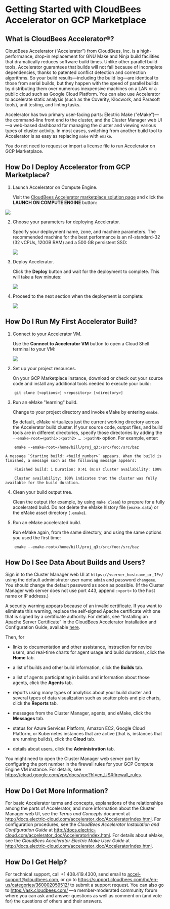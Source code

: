 # Getting Started with CloudBees Accelerator on GCP Marketplace

## What is CloudBees Accelerator®?

CloudBees Accelerator (“Accelerator”) from CloudBees, Inc. is a high-performance, drop-in replacement for GNU Make and Ninja build facilities that dramatically reduces software build times. Unlike other parallel build tools, Accelerator guarantees that builds will not fail because of incomplete dependencies, thanks to patented conflict detection and correction algorithms. So your build results—including the build log—are identical to those from serial builds, but they happen with the speed of parallel builds by distributing them over numerous inexpensive machines on a LAN or a public cloud such as Google Cloud Platform. You can also use Accelerator to accelerate static analysis (such as the Coverity, Klocwork, and Parasoft tools), unit testing, and linting tasks.

Accelerator has two primary user-facing parts: Electric Make (”eMake”)—the command-line front end to the cluster, and the Cluster Manager web UI—a web-based dashboard for managing the cluster and viewing various types of cluster activity. In most cases, switching from another build tool to Accelerator is as easy as replacing `make` with `emake`.

You do not need to request or import a license file to run Accelerator on GCP Marketplace.

## How Do I Deploy Accelerator from GCP Marketplace?

1. Launch Accelerator on Compute Engine.

    Visit the [CloudBees Accelerator marketplace solution page](https://console.cloud.google.com/marketplace/details/cloudbees/cloudbees-accelerator) and click the **LAUNCH ON COMPUTE ENGINE** button:

![](./img/LaunchComputeEngine.png)

2. Choose your parameters for deploying Accelerator.

    Specify your deployment name, zone, and machine parameters. The recommended machine for the best performance is an n1-standard-32 (32 vCPUs, 120GB RAM) and a 500 GB persistent SSD:

    ![](./img/Deployment.png)

3. Deploy Accelerator.

    Click the **Deploy** button and wait for the deployment to complete. This will take a few minutes:

    ![](./img/DeployInProgress.png)

4. Proceed to the next section when the deployment is complete:

    ![](./img/DeployComplete.png)

## How Do I Run My First Accelerator Build?

1. Connect to your Accelerator VM.

    Use the **Connect to Accelerator VM** button to open a Cloud Shell terminal to your VM:

    ![](./img/CloudShell.png)

2. Set up your project resources.

    On your GCP Marketplace instance, download or check out your source code and install any additional tools needed to execute your build:

```
    git clone [<options>] <repository> [<directory>]
```

3. Run an eMake "learning" build.

    Change to your project directory and invoke eMake by entering `emake`. 
    
    By default, eMake virtualizes just the current working directory across the Accelerator build cluster. If your source code, output files, and build tools are in different directories, specify those directories by adding the `--emake-root=<path1>:<path2> … :<pathN>` option. For example, enter:

```
    emake --emake-root=/home/bill/proj_q3:/src/foo:/src/baz
```
    A message `Starting build: <build_number>` appears. When the build is finished, a message such as the following message appears:
```
    Finished build: 1 Duration: 0:41 (m:s) Cluster availability: 100%

    Cluster availability: 100% indicates that the cluster was fully available for the build duration.
```
4. Clean your build output tree.

    Clean the output (for example, by using `make clean`) to prepare for a fully accelerated build. Do not delete the eMake history file (`emake.data`) or the eMake asset directory (`.emake`).

5. Run an eMake accelerated build.

    Run eMake again, from the same directory, and using the same options you used the first time:

```
    emake --emake-root=/home/bill/proj_q3:/src/foo:/src/baz
```

## How Do I See Data About Builds and Users?

Sign in to the Cluster Manager web UI at `https://<server_hostname_or_IP>/` using the default administrator user name `admin` and password `changeme`. You should change the default password as soon as possible. (If the Cluster Manager web server does not use port 443, append `:<port>` to the host name or IP address.) 

A security warning appears because of an invalid certificate. If you want to eliminate this warning, replace the self-signed Apache certificate with one that is signed by a certificate authority. For details, see “Installing an Apache Server Certificate” in the CloudBees Accelerator Installation and Configuration Guide, available [here](http://docs.electric-cloud.com/accelerator_doc/AcceleratorIndex.html).

Then, for

- links to documentation and other assistance, instruction for novice users, and real-time charts for agent usage and build durations, click the **Home** tab.

- a list of builds and other build information, click the **Builds** tab.

- a list of agents participating in builds and information about those agents, click the **Agents** tab.

- reports using many types of analytics about your build cluster and several types of data visualization such as scatter plots and pie charts, click the **Reports** tab.

- messages from the Cluster Manager, agents, and eMake, click the **Messages** tab.

- status for Azure Services Platform, Amazon EC2, Google Cloud Platform, or Kubernetes instances that are active (that is, instances that are running builds), click the **Cloud** tab.

- details about users, click the **Administration** tab.

You might need to open the Cluster Manager web server port by configuring the port number in the firewall rules for your GCP Compute Engine VM instance. For details, see https://cloud.google.com/vpc/docs/vpc?hl=en_US#firewall_rules.

## How Do I Get More Information?

For basic Accelerator terms and concepts, explanations of the relationships among the parts of Accelerator, and more information about the Cluster Manager web UI, see the _Terms and Concepts_ document at http://docs.electric-cloud.com/accelerator_doc/AcceleratorIndex.html. For configuration procedures, see the _CloudBees Accelerator Installation and Configuration Guide_ at http://docs.electric-cloud.com/accelerator_doc/AcceleratorIndex.html. For details about eMake, see the _CloudBees Accelerator Electric Make User Guide_ at http://docs.electric-cloud.com/accelerator_doc/AcceleratorIndex.html.

## How Do I Get Help?

For technical support, call +1 408.419.4300, send email to accel-support@cloudbees.com, or go to https://support.cloudbees.com/hc/en-us/categories/360002059512/ to submit a support request. You can also go to https://ask.cloudbees.com/ —a member-moderated community forum where you can ask and answer questions as well as comment on (and vote for) the questions of others and their answers.
